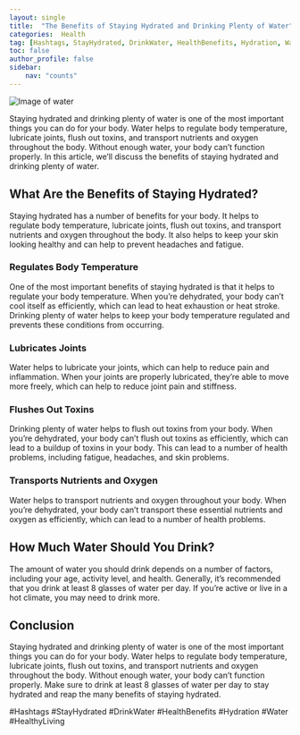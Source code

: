 ```yaml
---
layout: single
title:  "The Benefits of Staying Hydrated and Drinking Plenty of Water"
categories:  Health
tag: [Hashtags, StayHydrated, DrinkWater, HealthBenefits, Hydration, Water, HealthyLiving, ]
toc: false
author_profile: false
sidebar:
    nav: "counts"
---
```

    
![Image of water](https://images.pexels.com/photos/374898/pexels-photo-374898.jpeg?auto=compress&cs=tinysrgb&dpr=2&h=650&w=940)

Staying hydrated and drinking plenty of water is one of the most important things you can do for your body. Water helps to regulate body temperature, lubricate joints, flush out toxins, and transport nutrients and oxygen throughout the body. Without enough water, your body can’t function properly. In this article, we’ll discuss the benefits of staying hydrated and drinking plenty of water.

## What Are the Benefits of Staying Hydrated?

Staying hydrated has a number of benefits for your body. It helps to regulate body temperature, lubricate joints, flush out toxins, and transport nutrients and oxygen throughout the body. It also helps to keep your skin looking healthy and can help to prevent headaches and fatigue.

### Regulates Body Temperature

One of the most important benefits of staying hydrated is that it helps to regulate your body temperature. When you’re dehydrated, your body can’t cool itself as efficiently, which can lead to heat exhaustion or heat stroke. Drinking plenty of water helps to keep your body temperature regulated and prevents these conditions from occurring.

### Lubricates Joints

Water helps to lubricate your joints, which can help to reduce pain and inflammation. When your joints are properly lubricated, they’re able to move more freely, which can help to reduce joint pain and stiffness.

### Flushes Out Toxins

Drinking plenty of water helps to flush out toxins from your body. When you’re dehydrated, your body can’t flush out toxins as efficiently, which can lead to a buildup of toxins in your body. This can lead to a number of health problems, including fatigue, headaches, and skin problems.

### Transports Nutrients and Oxygen

Water helps to transport nutrients and oxygen throughout your body. When you’re dehydrated, your body can’t transport these essential nutrients and oxygen as efficiently, which can lead to a number of health problems.

## How Much Water Should You Drink?

The amount of water you should drink depends on a number of factors, including your age, activity level, and health. Generally, it’s recommended that you drink at least 8 glasses of water per day. If you’re active or live in a hot climate, you may need to drink more.

## Conclusion

Staying hydrated and drinking plenty of water is one of the most important things you can do for your body. Water helps to regulate body temperature, lubricate joints, flush out toxins, and transport nutrients and oxygen throughout the body. Without enough water, your body can’t function properly. Make sure to drink at least 8 glasses of water per day to stay hydrated and reap the many benefits of staying hydrated.

#Hashtags
#StayHydrated #DrinkWater #HealthBenefits #Hydration #Water #HealthyLiving